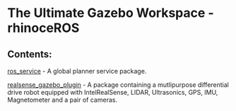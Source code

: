 # The Ultimate Gazebo Workspace - rhinoceROS #

## Contents: 

[ros_service](https://github.com/marsrovermanipal/URC_Gazebo_2020/rhinoceROS/src/ros_service) - A global planner service package. 

[realsense_gazebo_plugin](https://github.com/marsrovermanipal/URC_Gazebo_2020/rhinoceROS/src/realsense_gazebo_plugin) - A package containing a mutlipurpose differential drive robot equipped with IntelRealSense, LIDAR, Ultrasonics, GPS, IMU, Magnetometer and a pair of cameras.
